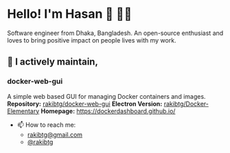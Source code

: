 # Hello! I'm Hasan 👋 👨‍💻

Software engineer from Dhaka, Bangladesh. An open-source enthusiast and loves to bring positive impact on people lives with my work.

## 🔭  I actively maintain,

### docker-web-gui
A simple web based GUI for managing Docker containers and images.
**Repository:** [rakibtg/docker-web-gui](https://github.com/rakibtg/docker-web-gui)
**Electron Version:** [rakibtg/Docker-Elementary](https://github.com/rakibtg/Docker-Elementary)
**Homepage:** https://dockerdashboard.github.io/
    
- 📫  How to reach me: 
  - rakibtg@gmail.com
  - [@rakibtg](https://twitter.com/rakibtg)
